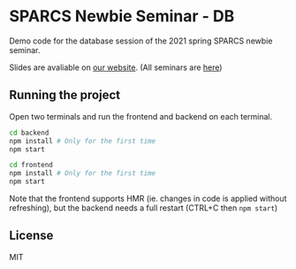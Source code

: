 # SPARCS Newbie Seminar - DB
Demo code for the database session of the 2021 spring SPARCS newbie seminar.

Slides are avaliable on [our website](https://s3.ap-northeast-2.amazonaws.com/sparcs.home/jungnoh_1620546491315.pdf).
(All seminars are [here](https://sparcs.org/seminars))

## Running the project
Open two terminals and run the frontend and backend on each terminal.
```bash
cd backend
npm install # Only for the first time
npm start
```
```bash
cd frontend
npm install # Only for the first time
npm start
```

Note that the frontend supports HMR (ie. changes in code is applied without refreshing),
but the backend needs a full restart (CTRL+C then `npm start`)

## License
MIT